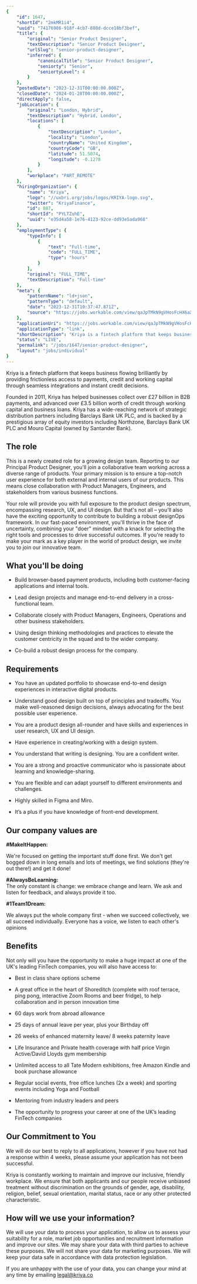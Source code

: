 ```yaml
---
{
	"id": 1647,
	"shortId": "2mkMR1i4",
	"uuid": "74176986-918f-4cb7-880d-dcce18bf3bef",
	"title": {
		"original": "Senior Product Designer",
		"textDescription": "Senior Product Designer",
		"urlSlug": "senior-product-designer",
		"inferred": {
			"canonicalTitle": "Senior Product Designer",
			"seniorty": "Senior",
			"seniortyLevel": 4
		}
	},
	"postedDate": "2023-12-31T00:00:00.000Z",
	"closedDate": "2024-01-28T00:00:00.000Z",
	"directApply": false,
	"jobLocation": {
		"original": "London, Hybrid",
		"textDescription": "Hybrid, London",
		"locations": [
			{
				"textDescription": "London",
				"locality": "London",
				"countryName": "United Kingdom",
				"countryCode": "GB",
				"latitude": 51.5074,
				"longitude": -0.1278
			}
		],
		"workplace": "PART_REMOTE"
	},
	"hiringOrganization": {
		"name": "Kriya",
		"logo": "//uxbri.org/jobs/logos/KRIYA-logo.svg",
		"twitter": "KriyaFinance",
		"id": 887,
		"shortId": "PYLTZuhE",
		"uuid": "e35d4a58-1e76-4123-92ce-dd93e5ada968"
	},
	"employmentType": {
		"typeInfo": [
			{
				"text": "Full-time",
				"code": "FULL_TIME",
				"type": "hours"
			}
		],
		"original": "FULL_TIME",
		"textDescription": "Full-time"
	},
	"meta": {
		"patternName": "ld+json",
		"patternType": "default",
		"date": "2023-12-31T10:37:47.871Z",
		"source": "https://jobs.workable.com/view/qaJpTMkN9gVHosFcHX6aXM/hybrid-senior-product-designer-in-london-at-kriya"
	},
	"applicationUri": "https://jobs.workable.com/view/qaJpTMkN9gVHosFcHX6aXM/hybrid-senior-product-designer-in-london-at-kriya",
	"applicationType": "link",
	"shortDescription": "Kriya is a fintech platform that keeps business flowing brilliantly by providing frictionless access to payments, credit and working capital through seamless integrations and instant credit decisions",
	"status": "LIVE",
	"permalink": "/jobs/1647/senior-product-designer",
	"layout": "jobs/individual"
}
---
```

<p>Kriya is a fintech platform that keeps business flowing brilliantly by providing frictionless access to payments, credit and working capital through seamless integrations and instant credit decisions.</p><p>Founded in 2011, Kriya has helped businesses collect over £27 billion in B2B payments, and advanced over £3.5 billion worth of credit through working capital and business loans. Kriya has a wide-reaching network of strategic distribution partners including Barclays Bank UK PLC, and is backed by a prestigious array of equity investors including Northzone, Barclays Bank UK PLC and Mouro Capital (owned by Santander Bank).</p><h2>The role</h2><p>This is a newly created role for a growing design team. Reporting to our Principal Product Designer, you'll join a collaborative team working across a diverse range of products. Your primary mission is to ensure a top-notch user experience for both external and internal users of our products. This means close collaboration with Product Managers, Engineers, and stakeholders from various business functions.</p><p>Your role will provide you with full exposure to the product design spectrum, encompassing research, UX, and UI design. But that's not all – you'll also have the exciting opportunity to contribute to building a robust designOps framework. In our fast-paced environment, you'll thrive in the face of uncertainty, combining your "doer" mindset with a knack for selecting the right tools and processes to drive successful outcomes. If you're ready to make your mark as a key player in the world of product design, we invite you to join our innovative team.</p><h2>What you'll be doing</h2><ul><li><p>Build browser-based payment products, including both customer-facing applications and internal tools.</p></li><li><p>Lead design projects and manage end-to-end delivery in a cross-functional team.</p></li><li><p>Collaborate closely with Product Managers, Engineers, Operations and other business stakeholders.</p></li><li><p>Using design thinking methodologies and practices to elevate the customer centricity in the squad and to the wider company.</p></li><li><p>Co-build a robust design process for the company.</p></li></ul><h2>Requirements</h2><ul><li><p>You have an updated portfolio to showcase end-to-end design experiences in interactive digital products.</p></li><li><p>Understand good design built on top of principles and tradeoffs. You make well-reasoned design decisions, always advocating for the best possible user experience.</p></li><li><p>You are a product design all-rounder and have skills and experiences in user research, UX and UI design.</p></li><li><p>Have experience in creating/working with a design system.</p></li><li><p>You understand that writing is designing. You are a confident writer.</p></li><li><p>You are a strong and proactive communicator who is passionate about learning and knowledge-sharing.</p></li><li><p>You are flexible and can adapt yourself to different environments and challenges.</p></li><li><p>Highly skilled in Figma and Miro.</p></li><li><p>It’s a plus if you have knowledge of front-end development.</p></li></ul><h2>Our company values are</h2><p><strong>#MakeItHappen:</strong></p><p>We're focused on getting the important stuff done first. We don't get bogged down in long emails and lots of meetings, we find solutions (they're out there!) and get it done!</p><p><strong>#AlwaysBeLearning:</strong><br>The only constant is change: we embrace change and learn. We ask and listen for feedback, and always provide it too.</p><p><strong>#1Team1Dream:</strong></p><p>We always put the whole company first - when we succeed collectively, we all succeed individually. Everyone has a voice, we listen to each other's opinions</p><h2>Benefits</h2><p>Not only will you have the opportunity to make a huge impact at one of the UK's leading FinTech companies, you will also have access to:</p><ul><li><p>Best in class share options scheme</p></li><li><p>A great office in the heart of Shoreditch (complete with roof terrace, ping pong, interactive Zoom Rooms and beer fridge), to help collaboration and in person innovation time</p></li><li><p>60 days work from abroad allowance</p></li><li><p>25 days of annual leave per year, plus your Birthday off</p></li><li><p>26 weeks of enhanced maternity leave/ 8 weeks paternity leave</p></li><li><p>Life Insurance and Private health coverage with half price Virgin Active/David Lloyds gym membership</p></li><li><p>Unlimited access to all Tate Modern exhibitions, free Amazon Kindle and book purchase allowance</p></li><li><p>Regular social events, free office lunches (2x a week) and sporting events including Yoga and Football</p></li><li><p>Mentoring from industry leaders and peers</p></li><li><p>The opportunity to progress your career at one of the UK’s leading FinTech companies</p></li></ul><h2>Our Commitment to You</h2><p>We will do our best to reply to all applications, however if you have not had a response within 4 weeks, please assume your application has not been successful.</p><p>Kriya is constantly working to maintain and improve our inclusive, friendly workplace. We ensure that both applicants and our people receive unbiased treatment without discrimination on the grounds of gender, age, disability, religion, belief, sexual orientation, marital status, race or any other protected characteristic.</p><h2>How will we use your information?</h2><p>We will use your data to process your application, to allow us to assess your suitability for a role, market job opportunities and recruitment information and improve our sites. We may share your data with third parties to achieve these purposes. We will not share your data for marketing purposes. We will keep your data safe in accordance with data protection legislation.</p><p>If you are unhappy with the use of your data, you can change your mind at any time by emailing <a target="_blank" rel="noopener noreferrer nofollow" href="mailto:legal@kriya.co">legal@kriya.co</a></p>

